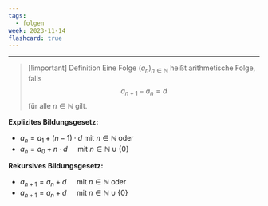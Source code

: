 ```yaml
---
tags:
  - folgen
week: 2023-11-14
flashcard: true
---
```

***

> [!important] Definition
> Eine Folge $\left(a_n\right)_{n \in \mathbb{N}}$ heißt arithmetische Folge, falls
> $$
> a_{n+1}-a_n=d
> $$
> für alle $n \in \mathbb{N}$ gilt.

**Explizites Bildungsgesetz:**
- $a_n=a_1+(n-1) \cdot d$ mit $n \in \mathbb{N}$ oder
- $a_n=a_0+n \cdot d \quad$ mit $n \in \mathbb{N} \cup\{0\}$

**Rekursives Bildungsgesetz:**
- $a_{n+1}=a_n+d \quad$ mit $n \in \mathbb{N}$ oder
- $a_{n+1}=a_n+d \quad$ mit $n \in \mathbb{N} \cup\{0\}$

